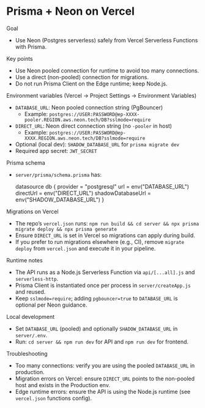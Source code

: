 # Prisma + Neon on Vercel

Goal

- Use Neon (Postgres serverless) safely from Vercel Serverless Functions with Prisma.

Key points

- Use Neon pooled connection for runtime to avoid too many connections.
- Use a direct (non-pooled) connection for migrations.
- Do not run Prisma Client on the Edge runtime; keep Node.js.

Environment variables (Vercel → Project Settings → Environment Variables)

- `DATABASE_URL`: Neon pooled connection string (PgBouncer)
  - Example: `postgres://USER:PASSWORD@ep-XXXX-pooler.REGION.aws.neon.tech/DB?sslmode=require`
- `DIRECT_URL`: Neon direct connection string (no `-pooler` in host)
  - Example: `postgres://USER:PASSWORD@ep-XXXX.REGION.aws.neon.tech/DB?sslmode=require`
- Optional (local dev): `SHADOW_DATABASE_URL` for `prisma migrate dev`
- Required app secret: `JWT_SECRET`

Prisma schema

- `server/prisma/schema.prisma` has:

  datasource db {
  provider = "postgresql"
  url = env("DATABASE_URL")
  directUrl = env("DIRECT_URL")
  shadowDatabaseUrl = env("SHADOW_DATABASE_URL")
  }

Migrations on Vercel

- The repo’s `vercel.json` runs: `npm run build && cd server && npx prisma migrate deploy && npx prisma generate`
- Ensure `DIRECT_URL` is set in Vercel so migrations can apply during build.
- If you prefer to run migrations elsewhere (e.g., CI), remove `migrate deploy` from `vercel.json` and execute it in your pipeline.

Runtime notes

- The API runs as a Node.js Serverless Function via `api/[...all].js` and `serverless-http`.
- Prisma Client is instantiated once per process in `server/createApp.js` and reused.
- Keep `sslmode=require`; adding `pgbouncer=true` to `DATABASE_URL` is optional per Neon guidance.

Local development

- Set `DATABASE_URL` (pooled) and optionally `SHADOW_DATABASE_URL` in `server/.env`.
- Run: `cd server && npm run dev` for API and `npm run dev` for frontend.

Troubleshooting

- Too many connections: verify you are using the pooled `DATABASE_URL` in production.
- Migration errors on Vercel: ensure `DIRECT_URL` points to the non-pooled host and exists in the Production env.
- Edge runtime errors: ensure the API is using the Node.js runtime (see `vercel.json` functions config).
